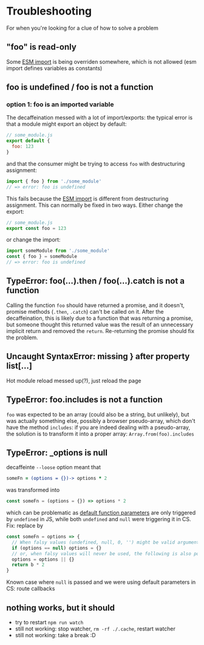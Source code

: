 # Troubleshooting
For when you're looking for a clue of how to solve a problem

## "foo" is read-only
Some [ESM import](https://developer.mozilla.org/fr/docs/Web/JavaScript/Reference/Instructions/import) is being overriden somewhere, which is not allowed (esm import defines variables as constants)

## foo is undefined / foo is not a function
### option 1: foo is an imported variable
The decaffeination messed with a lot of import/exports: the typical error is that a module might export an object by default:
```js
// some_module.js
export default {
  foo: 123
}
```
and that the consumer might be trying to access `foo` with destructuring assignment:
```js
import { foo } from './some_module'
// => error: foo is undefined
```
This fails because the [ESM import](https://developer.mozilla.org/fr/docs/Web/JavaScript/Reference/Instructions/import) is different from destructuring assignment.
This can normally be fixed in two ways. Either change the export:
```js
// some_module.js
export const foo = 123
```
or change the import:
```js
import someModule from './some_module'
const { foo } = someModule
// => error: foo is undefined
```


## TypeError: foo(...).then / foo(...).catch is not a function
Calling the function `foo` should have returned a promise, and it doesn't, promise methods (`.then`, `.catch`) can't be called on it.
After the decaffeination, this is likely due to a function that was returning a promise, but someone thought this returned value was the result of an unnecessary implicit return and removed the `return`. Re-returning the promise should fix the problem.

## Uncaught SyntaxError: missing } after property list[...]
Hot module reload messed up(?), just reload the page

## TypeError: foo.includes is not a function
`foo` was expected to be an array (could also be a string, but unlikely), but was actually something else, possibly a browser pseudo-array, which don't have the method `includes`: if you are indeed dealing with a pseudo-array, the solution is to transform it into a proper array: `Array.from(foo).includes`

## TypeError: _options is null
decaffeinte `--loose` option meant that
```coffee
someFn = (options = {})-> options * 2
```
was transformed into
```js
const someFn = (options = {}) => options * 2
```
which can be problematic as [default function parameters](https://developer.mozilla.org/en-US/docs/Web/JavaScript/Reference/Functions/Default_parameters) are only triggered by `undefined` in JS, while both `undefined` and `null` were triggering it in CS.
Fix: replace by
```js
const someFn = options => {
  // When falsy values (undefined, null, 0, '') might be valid arguments
  if (options == null) options = {}
  // or, when falsy values will never be used, the following is also possible
  options = options || {}
  return b * 2
}
```
Known case where `null` is passed and we were using default parameters in CS: route callbacks

## nothing works, but it should
- try to restart `npm run watch`
- still not working: stop watcher, `rm -rf ./.cache`, restart watcher
- still not working: take a break :D
